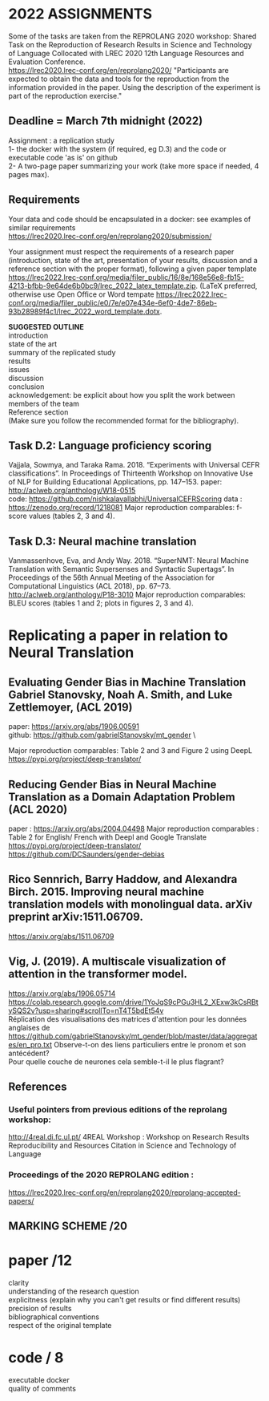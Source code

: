 # 2022 ASSIGNMENTS


Some of the tasks are taken from the REPROLANG 2020 workshop: Shared Task on the Reproduction of Research Results in Science and Technology of Language
Collocated with LREC 2020 12th Language Resources and Evaluation Conference. \
<https://lrec2020.lrec-conf.org/en/reprolang2020/>
"Participants are expected to obtain the data and tools for the reproduction from the information provided in the paper. Using the description of the experiment is part of the reproduction exercise."
 


## Deadline = March 7th midnight (2022)
Assignment : a replication study \
1- the docker with the system (if required, eg D.3) and the code  or executable code 'as is' on github \
2- A two-page paper summarizing your work (take more space if needed, 4 pages max). 


## Requirements
Your data and code should be encapsulated in a docker: see examples of similar requirements \
<https://lrec2020.lrec-conf.org/en/reprolang2020/submission/>

Your assignment must respect the requirements of a research paper (introduction, state of the art, presentation of your results, discussion and a reference section with the proper format), following a given paper template \
<https://lrec2022.lrec-conf.org/media/filer_public/16/8e/168e56e8-fb15-4213-bfbb-9e64de6b0bc9/lrec_2022_latex_template.zip>.
(LaTeX preferred, otherwise use Open Office or Word tempate <https://lrec2022.lrec-conf.org/media/filer_public/e0/7e/e07e434e-6ef0-4de7-86eb-93b28989f4c1/lrec_2022_word_template.dotx>.


**SUGGESTED OUTLINE** \
introduction \
state of the art \
summary of the replicated study  \
results  \
issues \
discussion  \
conclusion  \
acknowledgement: be explicit about how you split the work between members of the team  <br/>
Reference section <br/>
(Make sure you follow the recommended format for the bibliography).


## Task D.2: Language proficiency scoring
Vajjala, Sowmya, and Taraka Rama. 2018. “Experiments with Universal CEFR classifications”. In Proceedings of Thirteenth Workshop on Innovative Use of NLP for Building Educational Applications, pp. 147–153.
paper: <http://aclweb.org/anthology/W18-0515>  \
code:  <https://github.com/nishkalavallabhi/UniversalCEFRScoring>
data : <https://zenodo.org/record/1218081>
Major reproduction comparables: f-score values (tables 2, 3 and 4).

## Task D.3: Neural machine translation
Vanmassenhove, Eva, and Andy Way. 2018. “SuperNMT: Neural Machine Translation with Semantic Supersenses and Syntactic Supertags”. In Proceedings of the 56th Annual Meeting of the Association for Computational Linguistics (ACL 2018), pp. 67–73. \
<http://aclweb.org/anthology/P18-3010>
Major reproduction comparables: BLEU scores (tables 1 and 2; plots in figures 2, 3 and 4).


# Replicating a paper in relation to Neural Translation

##  Evaluating Gender Bias in Machine Translation Gabriel Stanovsky, Noah A. Smith, and Luke Zettlemoyer, (ACL 2019) 
paper: <https://arxiv.org/abs/1906.00591> \
github:  <https://github.com/gabrielStanovsky/mt_gender> \

Major reproduction comparables: Table 2 and 3 and Figure 2 using DeepL \
<https://pypi.org/project/deep-translator/> 


## Reducing Gender Bias in Neural Machine Translation as a Domain Adaptation Problem (ACL 2020) 
paper : <https://arxiv.org/abs/2004.04498>
Major reproduction comparables : Table 2 for English/ French with Deepl and Google Translate
<https://pypi.org/project/deep-translator/> \
<https://github.com/DCSaunders/gender-debias>  


## Rico Sennrich, Barry Haddow, and Alexandra Birch. 2015. Improving neural machine translation models with monolingual data. arXiv preprint arXiv:1511.06709. 
<https://arxiv.org/abs/1511.06709>


## Vig, J. (2019). A multiscale visualization of attention in the transformer model.  
<https://arxiv.org/abs/1906.05714>  <br/>
<https://colab.research.google.com/drive/1YoJqS9cPGu3HL2_XExw3kCsRBtySQS2v?usp=sharing#scrollTo=nT4T5bdEt54v> <br/>
Réplication des visualisations des matrices d'attention pour les données anglaises de 
<https://github.com/gabrielStanovsky/mt_gender/blob/master/data/aggregates/en_pro.txt>
Observe-t-on des liens particuliers entre le pronom et son antécédent? <br/>
Pour quelle couche de neurones cela semble-t-il le plus flagrant? 


## References
### Useful pointers from previous editions of the reprolang workshop: 
<http://4real.di.fc.ul.pt/> 4REAL Workshop : Workshop on Research Results Reproducibility and Resources Citation in Science and Technology of Language

### Proceedings of the 2020 REPROLANG edition :
<https://lrec2020.lrec-conf.org/en/reprolang2020/reprolang-accepted-papers/>


## MARKING SCHEME /20 
# paper /12  
clarity  \
understanding of the research question  <br/>
explicitness (explain why you can't get results or find different results)  <br/>
precision of results  
bibliographical conventions <br/>
respect of the original template 


# code / 8
executable docker \
quality of comments 

